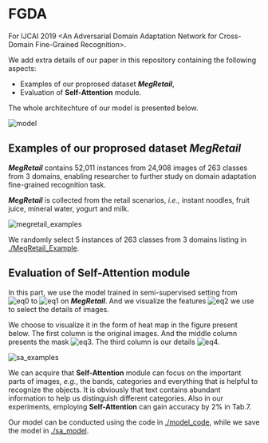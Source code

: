 # FGDA

For IJCAI 2019 &lt;An Adversarial Domain Adaptation Network for Cross-Domain Fine-Grained Recognition>.

We add extra details of our paper in this repository containing the following aspects:
+ Examples of our proprosed dataset ***MegRetail***,
+ Evaluation of **Self-Attention** module.

The whole architechture of our model is presented below.

![model](https://github.com/Anonymous2019IJCAI/FGDA/blob/master/pics/model.png?raw=true)

## Examples of our proprosed dataset ***MegRetail***

***MegRetail*** contains 52,011 instances from 24,908 images of 263 classes from 3 domains, enabling researcher to further study on domain adaptation fine-grained recognition task.

***MegRetail*** is collected from the retail scenarios, *i.e.,* instant noodles, fruit juice, mineral water, yogurt and milk.

![megretail_examples](https://github.com/Anonymous2019IJCAI/FGDA/blob/master/pics/our_examples.png?raw=true)

We randomly select 5 instances of 263 classes from 3 domains listing in [./MegRetail_Example](https://github.com/Anonymous2019IJCAI/FGDA/tree/master/MegRetail_Example).

## Evaluation of Self-Attention module

In this part, we use the model trained in semi-supervised setting from ![eq0](https://github.com/Anonymous2019IJCAI/FGDA/blob/master/pics/eq0.png?raw=true) to ![eq1](https://github.com/Anonymous2019IJCAI/FGDA/blob/master/pics/eq1.png?raw=true) on ***MegRetail***. And we visualize the features ![eq2](https://github.com/Anonymous2019IJCAI/FGDA/blob/master/pics/eq2.png?raw=true) we use to select the details of images.

We choose to visualize it in the form of heat map in the figure present below. The first column is the original images. And the middle column presents the mask ![eq3](https://github.com/Anonymous2019IJCAI/FGDA/blob/master/pics/eq3.png?raw=true).  The third column is our details ![eq4](https://github.com/Anonymous2019IJCAI/FGDA/blob/master/pics/eq4.png?raw=true).

![sa_examples](https://github.com/Anonymous2019IJCAI/FGDA/blob/master/pics/sa_examples.png?raw=true)

We can acquire that **Self-Attention** module can focus on the important parts of images, *e.g.*, the bands, categories and everything that is helpful to recognize the objects. It is obviously that text contains abundant information to help us distinguish different categories. Also in our experiments, employing **Self-Attention** can gain accuracy by 2% in Tab.7.

Our model can be conducted using the code in [./model_code](https://github.com/Anonymous2019IJCAI/FGDA/tree/master/model_code), while we save the model in  [./sa_model](https://github.com/Anonymous2019IJCAI/FGDA/tree/master/sa_model).
